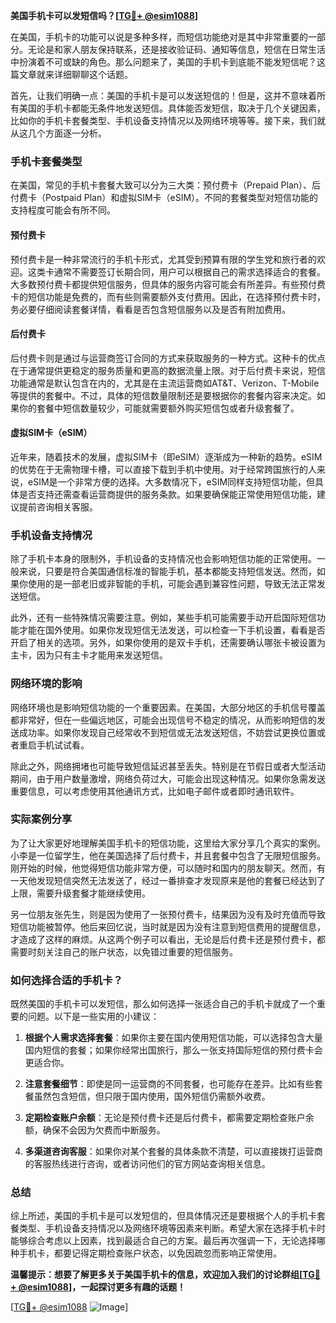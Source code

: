 **美国手机卡可以发短信吗？[[TG💪+ @esim1088](https://t.me/s/esim1088)]**

在美国，手机卡的功能可以说是多种多样，而短信功能绝对是其中非常重要的一部分。无论是和家人朋友保持联系，还是接收验证码、通知等信息，短信在日常生活中扮演着不可或缺的角色。那么问题来了，美国的手机卡到底能不能发短信呢？这篇文章就来详细聊聊这个话题。

首先，让我们明确一点：美国的手机卡是可以发送短信的！但是，这并不意味着所有美国的手机卡都能无条件地发送短信。具体能否发短信，取决于几个关键因素，比如你的手机卡套餐类型、手机设备支持情况以及网络环境等等。接下来，我们就从这几个方面逐一分析。

### 手机卡套餐类型

在美国，常见的手机卡套餐大致可以分为三大类：预付费卡（Prepaid Plan）、后付费卡（Postpaid Plan）和虚拟SIM卡（eSIM）。不同的套餐类型对短信功能的支持程度可能会有所不同。

#### 预付费卡

预付费卡是一种非常流行的手机卡形式，尤其受到预算有限的学生党和旅行者的欢迎。这类卡通常不需要签订长期合同，用户可以根据自己的需求选择适合的套餐。大多数预付费卡都提供短信服务，但具体的服务内容可能会有所差异。有些预付费卡的短信功能是免费的，而有些则需要额外支付费用。因此，在选择预付费卡时，务必要仔细阅读套餐详情，看看是否包含短信服务以及是否有附加费用。

#### 后付费卡

后付费卡则是通过与运营商签订合同的方式来获取服务的一种方式。这种卡的优点在于通常提供更稳定的服务质量和更高的数据流量上限。对于后付费卡来说，短信功能通常是默认包含在内的，尤其是在主流运营商如AT&T、Verizon、T-Mobile等提供的套餐中。不过，具体的短信数量限制还是要根据你的套餐内容来决定。如果你的套餐中短信数量较少，可能就需要额外购买短信包或者升级套餐了。

#### 虚拟SIM卡（eSIM）

近年来，随着技术的发展，虚拟SIM卡（即eSIM）逐渐成为一种新的趋势。eSIM的优势在于无需物理卡槽，可以直接下载到手机中使用。对于经常跨国旅行的人来说，eSIM是一个非常方便的选择。大多数情况下，eSIM同样支持短信功能，但具体是否支持还需查看运营商提供的服务条款。如果要确保能正常使用短信功能，建议提前咨询相关客服。

### 手机设备支持情况

除了手机卡本身的限制外，手机设备的支持情况也会影响短信功能的正常使用。一般来说，只要是符合美国通信标准的智能手机，基本都能支持短信发送。然而，如果你使用的是一部老旧或非智能的手机，可能会遇到兼容性问题，导致无法正常发送短信。

此外，还有一些特殊情况需要注意。例如，某些手机可能需要手动开启国际短信功能才能在国外使用。如果你发现短信无法发送，可以检查一下手机设置，看看是否开启了相关的选项。另外，如果你使用的是双卡手机，还需要确认哪张卡被设置为主卡，因为只有主卡才能用来发送短信。

### 网络环境的影响

网络环境也是影响短信功能的一个重要因素。在美国，大部分地区的手机信号覆盖都非常好，但在一些偏远地区，可能会出现信号不稳定的情况，从而影响短信的发送成功率。如果你发现自己经常收不到短信或无法发送短信，不妨尝试更换位置或者重启手机试试看。

除此之外，网络拥堵也可能导致短信延迟甚至丢失。特别是在节假日或者大型活动期间，由于用户数量激增，网络负荷过大，可能会出现这种情况。如果你急需发送重要信息，可以考虑使用其他通讯方式，比如电子邮件或者即时通讯软件。

### 实际案例分享

为了让大家更好地理解美国手机卡的短信功能，这里给大家分享几个真实的案例。小李是一位留学生，他在美国选择了后付费卡，并且套餐中包含了无限短信服务。刚开始的时候，他觉得短信功能非常方便，可以随时和国内的朋友聊天。然而，有一天他发现短信突然无法发送了，经过一番排查才发现原来是他的套餐已经达到了上限，需要升级套餐才能继续使用。

另一位朋友张先生，则是因为使用了一张预付费卡，结果因为没有及时充值而导致短信功能被暂停。他后来回忆说，当时就是因为没有注意到短信费用的提醒信息，才造成了这样的麻烦。从这两个例子可以看出，无论是后付费卡还是预付费卡，都需要时刻关注自己的账户状态，以免错过重要的短信服务。

### 如何选择合适的手机卡？

既然美国的手机卡可以发短信，那么如何选择一张适合自己的手机卡就成了一个重要的问题。以下是一些实用的小建议：

1. **根据个人需求选择套餐**：如果你主要在国内使用短信功能，可以选择包含大量国内短信的套餐；如果你经常出国旅行，那么一张支持国际短信的预付费卡会更适合你。
   
2. **注意套餐细节**：即使是同一运营商的不同套餐，也可能存在差异。比如有些套餐虽然包含短信，但只限于国内使用，国外短信仍需额外收费。

3. **定期检查账户余额**：无论是预付费卡还是后付费卡，都需要定期检查账户余额，确保不会因为欠费而中断服务。

4. **多渠道咨询客服**：如果你对某个套餐的具体条款不清楚，可以直接拨打运营商的客服热线进行咨询，或者访问他们的官方网站查询相关信息。

### 总结

综上所述，美国的手机卡是可以发短信的，但具体情况还是要根据个人的手机卡套餐类型、手机设备支持情况以及网络环境等因素来判断。希望大家在选择手机卡时能够综合考虑以上因素，找到最适合自己的方案。最后再次强调一下，无论选择哪种手机卡，都要记得定期检查账户状态，以免因疏忽而影响正常使用。

**温馨提示：想要了解更多关于美国手机卡的信息，欢迎加入我们的讨论群组[[TG💪+ @esim1088](https://t.me/s/esim1088)]，一起探讨更多有趣的话题！**

[[TG💪+ @esim1088](https://t.me/s/esim1088) ![Image](https://i.postimg.cc/4NQfJmqS/Snipaste-2025-05-13-00-14-12.png)]